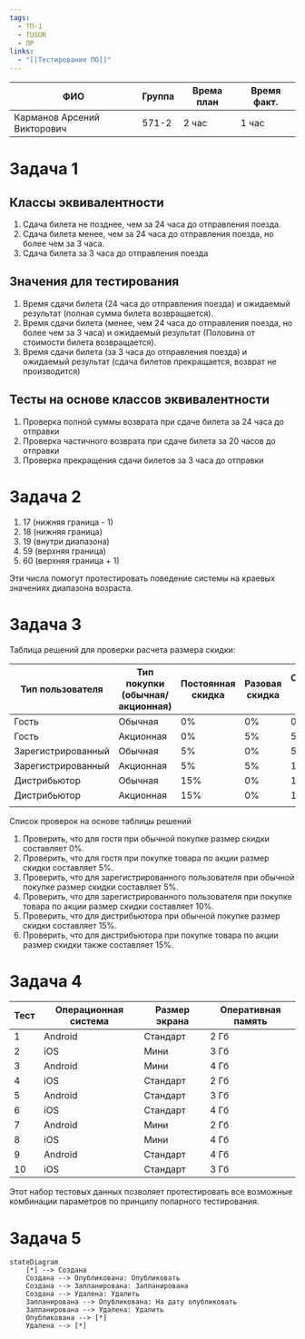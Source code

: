 ```yaml
---
tags:
  - ТП-1
  - TUSUR
  - ЛР
links:
  - "[[Тестирование ПО]]"
---
```


| ФИО                         | Группа | Врема план | Время факт. |
| --------------------------- | ------ | ---------- | ----------- |
| Карманов Арсений Викторович | 571-2  | 2 час      | 1 час       |
# Задача 1

## Классы эквивалентности

1. Сдача билета не позднее, чем за 24 часа до отправления поезда.  
2. Сдача билета менее, чем за 24 часа до отправления поезда, но более чем за 3 часа.
3. Сдача билета за 3 часа до отправления поезда
## Значения для тестирования

1. Время сдачи билета (24 часа до отправления поезда) и ожидаемый результат (полная сумма билета возвращается).
2. Время сдачи билета (менее, чем 24 часа до отправления поезда, но более чем за 3 часа) и ожидаемый результат (Половина от стоимости билета возвращается).
3. Время сдачи билета (за 3 часа до отправления поезда) и ожидаемый результат (сдача билетов прекращается, возврат не производится)
## Тесты на основе классов эквивалентности

1. Проверка полной суммы возврата при сдаче билета за 24 часа до отправки 
2. Проверка частичного возврата при сдаче билета за 20 часов до отправки 
3. Проверка прекращения сдачи билетов за 3 часа до отправки
# Задача 2

1. 17 (нижняя граница - 1)
2. 18 (нижняя граница)
3. 19 (внутри диапазона)
4. 59 (верхняя граница)
5. 60 (верхняя граница + 1)

Эти числа помогут протестировать поведение системы на краевых значениях диапазона возраста.

# Задача 3

Таблица решений для проверки расчета размера скидки:

| Тип пользователя   | Тип покупки (обычная/акционная) | Постоянная скидка | Разовая скидка | Ожидаемый размер скидки |
| ------------------ | ------------------------------- | ----------------- | -------------- | ----------------------- |
| Гость              | Обычная                         | 0%                | 0%             | 0%                      |
| Гость              | Акционная                       | 0%                | 5%             | 5%                      |
| Зарегистрированный | Обычная                         | 5%                | 0%             | 5%                      |
| Зарегистрированный | Акционная                       | 5%                | 5%             | 10%                     |
| Дистрибьютор       | Обычная                         | 15%               | 0%             | 15%                     |
| Дистрибьютор       | Акционная                       | 15%               | 0%             | 15%                     |
|                    |                                 |                   |                |                         |

Список проверок на основе таблицы решений
1. Проверить, что для гостя при обычной покупке размер скидки составляет 0%.
2. Проверить, что для гостя при покупке товара по акции размер скидки составляет 5%.
3. Проверить, что для зарегистрированного пользователя при обычной покупке размер скидки составляет 5%.
4. Проверить, что для зарегистрированного пользователя при покупке товара по акции размер скидки составляет 10%.
5. Проверить, что для дистрибьютора при обычной покупке размер скидки составляет 15%.
6. Проверить, что для дистрибьютора при покупке товара по акции размер скидки также составляет 15%.

# Задача 4

| Тест | Операционная система | Размер экрана | Оперативная память |
|------|-----------------------|--------------|---------------------|
| 1    | Android               | Стандарт     | 2 Гб                |
| 2    | iOS                   | Мини         | 3 Гб                |
| 3    | Android               | Мини         | 4 Гб                |
| 4    | iOS                   | Стандарт     | 2 Гб                |
| 5    | Android               | Стандарт     | 3 Гб                |
| 6    | iOS                   | Стандарт     | 4 Гб                |
| 7    | Android               | Мини         | 2 Гб                |
| 8    | iOS                   | Мини         | 4 Гб                |
| 9    | Android               | Стандарт     | 4 Гб                |
| 10   | iOS                   | Стандарт     | 3 Гб                |

Этот набор тестовых данных позволяет протестировать все возможные комбинации параметров по принципу попарного тестирования.

# Задача 5

```mermaid
stateDiagram
    [*] --> Создана
    Создана --> Опубликована: Опубликовать
    Создана --> Запланирована: Запланирована
    Создана --> Удалена: Удалить
    Запланирована --> Опубликована: На дату опубликовать
    Запланирована --> Удалена: Удалить
    Опубликована --> [*]
    Удалена --> [*]
```
